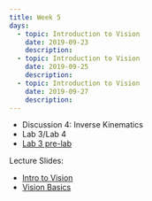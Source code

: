 ```yaml
---
title: Week 5
days:
  - topic: Introduction to Vision
    date: 2019-09-23
    description: 
  - topic: Introduction to Vision
    date: 2019-09-25
    description: 
  - topic: Introduction to Vision
    date: 2019-09-27
    description: 
---
```


- Discussion 4: Inverse Kinematics
- Lab 3/Lab 4
- [Lab 3 pre-lab](../assets/labs/lab3prelab.zip)

Lecture Slides:
- [Intro to Vision](../assets/lectures/refs/Vision_Intro_MaSKS_Chap1.pdf)
- [Vision Basics](../assets/lectures/refs/Vision_Basics_MaSKS_Chap2.pdf)

